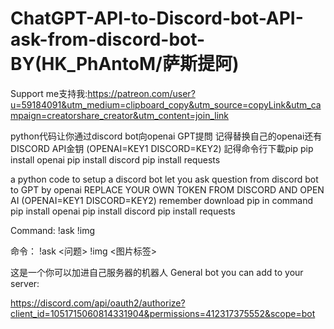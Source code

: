 # ChatGPT-API-to-Discord-bot-API-ask-from-discord-bot- BY(HK_PhAntoM/萨斯提阿)
Support me支持我:https://patreon.com/user?u=59184091&utm_medium=clipboard_copy&utm_source=copyLink&utm_campaign=creatorshare_creator&utm_content=join_link

python代码让你通过discord bot向openai GPT提問
记得替换自己的openai还有DISCORD API金钥   (OPENAI=KEY1 DISCORD=KEY2)
記得命令行下載pip
pip install openai
pip install discord 
pip install requests

a python code to setup a discord bot let you ask question from discord bot to GPT by openai
REPLACE YOUR OWN TOKEN FROM DISCORD AND OPEN AI        (OPENAI=KEY1 DISCORD=KEY2)
remember download pip in command
pip install openai
pip install discord 
pip install requests

Command:
 !ask <question>
 !img <image tag>


命令：
  !ask <问题>
  !img <图片标签>
  
  
  这是一个你可以加进自己服务器的机器人
  General bot you can add to your server: 
  
  https://discord.com/api/oauth2/authorize?client_id=1051715060814331904&permissions=412317375552&scope=bot
